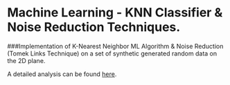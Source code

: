 # Machine Learning - KNN Classifier & Noise Reduction Techniques.

###Implementation of K-Nearest Neighbor ML Algorithm &amp; Noise Reduction (Tomek Links Technique) on a set of synthetic generated random data on the 2D plane.

A detailed analysis can be found [here](../blob/master/ML_KNN_Report_Analysis.pdf).
